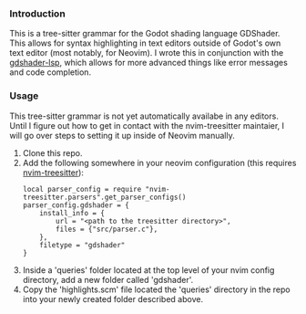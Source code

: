 ### Introduction
This is a tree-sitter grammar for the Godot shading language GDShader. This allows for syntax highlighting in text editors outside of Godot's own text editor (most notably, for Neovim). I wrote this in conjunction with the [gdshader-lsp](), which allows for more advanced things like error messages and code completion.

### Usage
This tree-sitter grammar is not yet automatically availabe in any editors. Until I figure out how to get in contact with the nvim-treesitter maintaier, I will go over steps to setting it up inside of Neovim manually. 
1. Clone this repo.
2. Add the following somewhere in your neovim configuration (this requires [nvim-treesitter]()):
   ```
   local parser_config = require "nvim-treesitter.parsers".get_parser_configs()
   parser_config.gdshader = {
       install_info = {
           url = "<path to the treesitter directory>",
           files = {"src/parser.c"},
       },
       filetype = "gdshader"
   }

   ```
3. Inside a 'queries' folder located at the top level of your nvim config directory, add a new folder called 'gdshader'.
4. Copy the 'highlights.scm' file located the 'queries' directory in the repo into your newly created folder described above.
